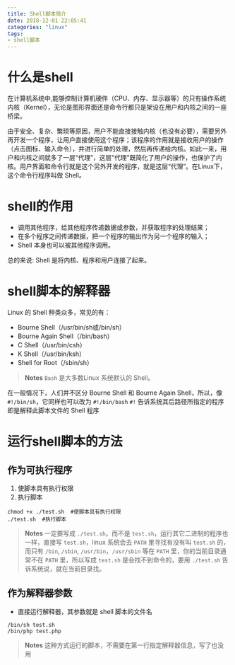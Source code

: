 ```yaml
---
title: Shell脚本简介
date: 2018-12-01 22:05:41
categories: "linux"
tags:
- shell脚本
---
```


# 什么是shell
在计算机系统中,能够控制计算机硬件（CPU、内存、显示器等）的只有操作系统内核（Kernel），无论是图形界面还是命令行都只是架设在用户和内核之间的一座桥梁。

由于安全、复杂、繁琐等原因，用户不能直接接触内核（也没有必要），需要另外再开发一个程序，让用户直接使用这个程序；该程序的作用就是接收用户的操作（点击图标、输入命令），并进行简单的处理，然后再传递给内核。如此一来，用户和内核之间就多了一层“代理”，这层“代理”既简化了用户的操作，也保护了内核。用户界面和命令行就是这个另外开发的程序，就是这层“代理”。在Linux下，这个命令行程序叫做 Shell。

# shell的作用
- 调用其他程序，给其他程序传递数据或参数，并获取程序的处理结果；
- 在多个程序之间传递数据，把一个程序的输出作为另一个程序的输入；
- Shell 本身也可以被其他程序调用。

总的来说: Shell 是将内核、程序和用户连接了起来。

# shell脚本的解释器
Linux 的 Shell 种类众多，常见的有：
- Bourne Shell（/usr/bin/sh或/bin/sh）
- Bourne Again Shell（/bin/bash）
- C Shell（/usr/bin/csh）
- K Shell（/usr/bin/ksh）
- Shell for Root（/sbin/sh）

> **Notes**
> `Bash` 是大多数Linux 系统默认的 Shell。

在一般情况下，人们并不区分 Bourne Shell 和 Bourne Again Shell，所以，像 `#!/bin/sh`，它同样也可以改为 `#!/bin/bash`
`#!` 告诉系统其后路径所指定的程序即是解释此脚本文件的 Shell 程序

# 运行shell脚本的方法
## 作为可执行程序
1. 使脚本具有执行权限
2. 执行脚本

```shell
chmod +x ./test.sh  #使脚本具有执行权限
./test.sh  #执行脚本
```

> **Notes**
> 一定要写成 `./test.sh`，而不是 `test.sh`，运行其它二进制的程序也一样，直接写 `test.sh`，linux 系统会去 `PATH` 里寻找有没有叫 `test.sh` 的，而只有 `/bin`, `/sbin`, `/usr/bin`，`/usr/sbin` 等在 `PATH` 里，你的当前目录通常不在 `PATH` 里，所以写成 `test.sh` 是会找不到命令的，要用 `./test.sh` 告诉系统说，就在当前目录找。

## 作为解释器参数
- 直接运行解释器，其参数就是 shell 脚本的文件名

```shell
/bin/sh test.sh
/bin/php test.php
```
> **Notes**
> 这种方式运行的脚本，不需要在第一行指定解释器信息，写了也没用